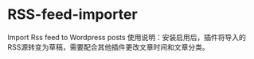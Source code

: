 # RSS-feed-importer
Import Rss feed to Wordpress posts
使用说明：安装启用后，插件将导入的RSS源转变为草稿，需要配合其他插件更改文章时间和文章分类。
